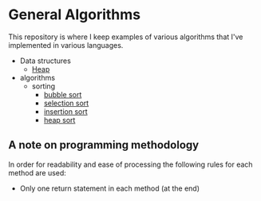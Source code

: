 # General Algorithms
This repository is where I keep examples of various algorithms that I've implemented in various languages.

* Data structures
  * [Heap](data_structures/heap_datastruct/)
* algorithms
  * sorting
    * [bubble sort](algorithms/sort/bubble_sort/)
    * [selection sort](algorithms/sort/seelction_sort/)
    * [insertion sort](algorithms/sort/insertion_sort/)
    * [heap sort](algorithms/sort/heap_sort/)


## A note on programming methodology
In order for readability and ease of processing the following rules for each method are used:
* Only one return statement in each method (at the end)